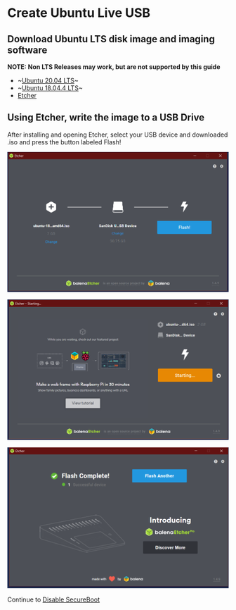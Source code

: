 # Create Ubuntu Live USB

## Download Ubuntu LTS disk image and imaging software
**NOTE: Non LTS Releases may work, but are not supported by this guide**
* ~[Ubuntu 20.04 LTS](http://releases.ubuntu.com/20.04/ubuntu-20.04-desktop-amd64.iso)~
* ~[Ubuntu 18.04.4 LTS](http://releases.ubuntu.com/18.04/ubuntu-18.04.4-desktop-amd64.iso)~
*  [Etcher](https://www.balena.io/etcher/)

## Using Etcher, write the image to a USB Drive

After installing and opening Etcher, select your USB device and downloaded .iso and press the button labeled Flash!

![Etcher Screenshot](../Images/etcherScreen.PNG "Etcher Screenshot")

![Etcher Screenshot 2](../Images/etcherScreen2.PNG "Etcher Screenshot")

![Etcher Screenshot 3](../Images/etcherScreen3.PNG "Etcher Screenshot")

Continue to [Disable SecureBoot](DisableSecureBoot.md)

